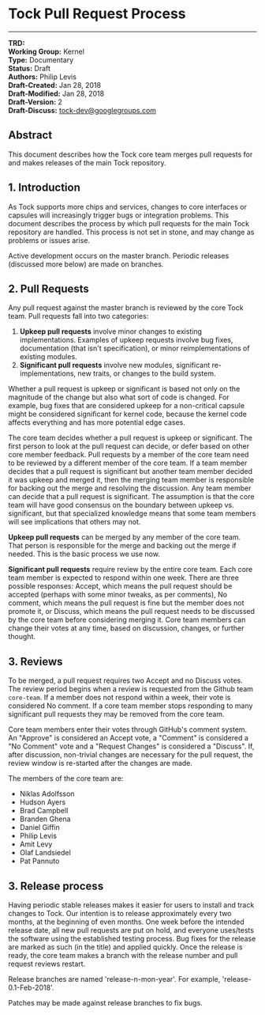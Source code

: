 # Tock Pull Request Process
-------------------------------

**TRD:**  <br/>
**Working Group:** Kernel<br/>
**Type:** Documentary<br/>
**Status:** Draft <br/>
**Authors:** Philip Levis <br/>
**Draft-Created:** Jan 28, 2018<br/>
**Draft-Modified:** Jan 28, 2018<br/>
**Draft-Version:** 2<br/>
**Draft-Discuss:** tock-dev@googlegroups.com</br>

## Abstract

This document describes how the Tock core team merges pull requests for and
makes releases of the main Tock repository.

## 1. Introduction

As Tock supports more chips and services, changes to core interfaces or
capsules will increasingly trigger bugs or integration problems. This
document describes the process by which pull requests for the main
Tock repository are handled. This process is not set in stone, and may
change as problems or issues arise.

Active development occurs on the master branch. Periodic releases (discussed
more below) are made on branches.

## 2. Pull Requests

Any pull request against the master branch is reviewed by the core Tock
team. Pull requests fall into two categories:

1. **Upkeep pull requests** involve minor changes to existing implementations.
   Examples of upkeep requests involve bug fixes, documentation (that isn't
   specification), or minor reimplementations of existing modules.
1. **Significant pull requests** involve new modules, significant
   re-implementations, new traits, or changes to the build system.

Whether a pull request is upkeep or significant is based not only on the
magnitude of the change but also what sort of code is changed. For example,
bug fixes that are considered upkeep for a non-critical capsule might be
considered significant for kernel code, because the kernel code affects
everything and has more potential edge cases.

The core team decides whether a pull request is upkeep or significant. The
first person to look at the pull request can decide, or defer based on
other core member feedback. Pull requests by a member of the core team need
to be reviewed by a different member of the core team. If a team member
decides that a pull request is significant but another team member decided
it was upkeep and merged it, then the merging team member is responsible for
backing out the merge and resolving the discussion. Any team member
can decide that a pull request is significant. The assumption is that the
core team will have good consensus on the boundary between upkeep vs.
significant, but that specialized knowledge means that some team members will
see implications that others may not.

**Upkeep pull requests** can be merged by any member of the core team. That
person is responsible for the merge and backing out the merge if needed.
This is the basic process we use now.

**Significant pull requests** require review by the entire core team. Each
core team member is expected to respond within one week. There are three
possible responses: Accept, which means the pull request should be accepted
(perhaps with some minor tweaks, as per comments), No comment, which means
the pull request is fine but the member does not promote it, or Discuss,
which means the pull request needs to be discussed by the core team before
considering merging it. Core team members can change their votes at
any time, based on discussion, changes, or further thought.

## 3. Reviews

To be merged, a pull request requires two Accept and no Discuss votes. The
review period begins when a review is requested from the Github team
`core-team`. If a member does not respond within a week, their vote is
considered No comment. If a core team member stops responding to many
significant pull requests they may be removed from the core team.

Core team members enter their votes through GitHub's comment system. An
"Approve" is considered an Accept vote, a "Comment" is considered a "No
Comment" vote and a "Request Changes" is considered a "Discuss". If, after
discussion, non-trivial changes are necessary for the pull request, the review
window is re-started after the changes are made.

The members of the core team are:
 * Niklas Adolfsson
 * Hudson Ayers
 * Brad Campbell
 * Branden Ghena
 * Daniel Giffin
 * Philip Levis
 * Amit Levy
 * Olaf Landsiedel
 * Pat Pannuto

## 3. Release process

Having periodic stable releases makes it easier for users to install
and track changes to Tock. Our intention is to release approximately
every two months, at the beginning of even months. One week before
the intended release date, all new pull requests are put on hold, and
everyone uses/tests the software using the established testing process.
Bug fixes for the release are marked as such (in the title) and applied
quickly. Once the release is ready, the core team makes a branch with
the release number and pull request reviews restart.

Release branches are named 'release-n-mon-year'.
For example, 'release-0.1-Feb-2018'.

Patches may be made against release branches to fix bugs.
